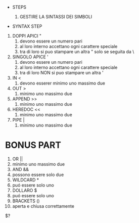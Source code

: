 
* STEPS
  1. GESTIRE LA SINTASSI DEI SIMBOLI







* SYNTAX STEP

1. DOPPI APICI 		"	
   1. devono essere un numero pari
   2. al loro interno accettano ogni carattere speciale
   3. tra di loro si puo stampare un altra " solo se seguita da \
2. SINGOLO APICE 	'
   1. devono essere un numero pari
   2. al loro interno accettano ogni carattere speciale
   3. tra di loro NON si puo stampare un altra '
3. IN 				<
   1. devono esserer minimo uno massimo due
4. OUT				>
   1. minimo uno massimo due
5. APPEND			>>
   1. minimo uno massimo due
6. HEREDOC			<<
   1. minimo uno massimo due
7. PIPE				|
   1. minimo uno massimo due

# BONUS PART
1.  OR				||
   1.  minimo uno massimo due
2.  AND				&&
   1.  possono essere solo due
3.  WILDCARD			*
   1. puó essere solo uno
4.  DOLLARO			$
   1.  puó essere solo uno
5.  BRACKETS		()
   1.  aperta e chiusa correttamente


$?